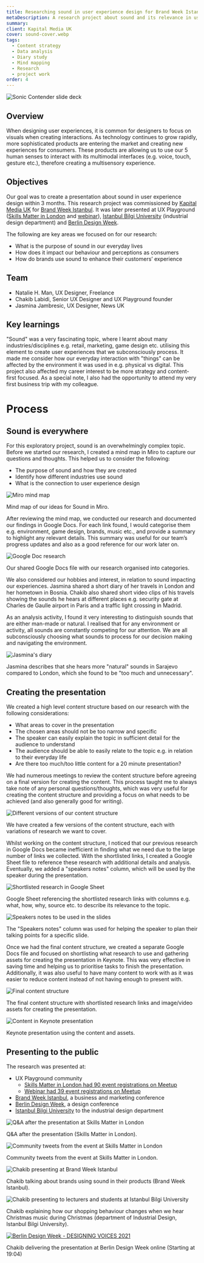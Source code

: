 ```yaml
---
title: Researching sound in user experience design for Brand Week Istanbul
metaDescription: A research project about sound and its relevance in user experience design. The findings were presented at Brand Week Istanbul, Berlin Design Week, Istanbul Bilgi University and UX Playground.
summary: 
client: Kapital Media UK
cover: sound-cover.webp
tags:
  - Content strategy
  - Data analysis
  - Diary study
  - Mind mapping
  - Research
  - project work
order: 4
---
```


![Sonic Contender slide deck](/static/img/sound/sound-deck.webp)

## Overview

When designing user experiences, it is common for designers to focus on visuals when creating interactions. As technology continues to grow rapidly, more sophisticated products are entering the market and creating new experiences for consumers. These products are allowing us to use our 5 human senses to interact with its multimodal interfaces (e.g. voice, touch, gesture etc.), therefore creating a multisensory experience.

## Objectives

Our goal was to create a presentation about sound in user experience design within 3 months. This research project was commissioned by [Kapital Media UK](http://kapitalmedia.co.uk/) for [Brand Week Istanbul](https://www.brandweekistanbul.com/en/). It was later presented at UX Playground ([Skills Matter in London](https://www.meetup.com/UX-Playground-The-User-Experience-Meetup-for-Londoners/events/264396344/) and [webinar](https://www.meetup.com/ux-playground-the-user-experience-meetup/events/273250042/)), [Istanbul Bilgi University](https://www.bilgi.edu.tr/en/academic/faculty-of-architecture/industrial-design/) (industrial design department) and [Berlin Design Week](https://vimeo.com/636088406/3f7b46a253).

The following are key areas we focused on for our research:

- What is the purpose of sound in our everyday lives
- How does it impact our behaviour and perceptions as consumers
- How do brands use sound to enhance their customers’ experience

## Team

- Natalie H. Man, UX Designer, Freelance
- Chakib Labidi, Senior UX Designer and UX Playground founder
- Jasmina Jambresic, UX Designer, News UK

<div class='project-key-learnings'>

## Key learnings

"Sound" was a very fascinating topic, where I learnt about many industries/disciplines e.g. retail, marketing, game design etc. utilising this element to create user experiences that we subconsciously process. It made me consider how our everyday interaction with "things" can be affected by the environment it was used in e.g. physical vs digital. This project also affected my career interest to be more strategy and content-first focused. As a special note, I also had the opportunity to attend my very first business trip with my colleague.
</div>

# Process

## Sound is everywhere

For this exploratory project, sound is an overwhelmingly complex topic. Before we started our research, I created a mind map in Miro to capture our questions and thoughts. This helped us to consider the following:

- The purpose of sound and how they are created
- Identify how different industries use sound
- What is the connection to user experience design

![Miro mind map](/static/img/sound/miro-mind-map.webp) <figcaption>Mind map of our ideas for Sound in Miro.</figcaption>

After reviewing the mind map, we conducted our research and documented our findings in Google Docs. For each link found, I would categorise them e.g. environment, game design, brands, music etc., and provide a summary to highlight any relevant details. This summary was useful for our team’s progress updates and also as a good reference for our work later on.

![Google Doc research](/static/img/sound/sound-research-doc.webp) <figcaption>Our shared Google Docs file with our research organised into categories.</figcaption>

We also considered our hobbies and interest, in relation to sound impacting our experiences. Jasmina shared a short diary of her travels in London and her hometown in Bosnia. Chakib also shared short video clips of his travels showing the sounds he hears at different places e.g. security gate at Charles de Gaulle airport in Paris and a traffic light crossing in Madrid.

As an analysis activity, I found it very interesting to distinguish sounds that are either man-made or natural. I realised that for any environment or activity, all sounds are constantly competing for our attention. We are all subconsciously choosing what sounds to process for our decision making and navigating the environment.

![Jasmina's diary](/static/img/sound/jasmina-diary-study.webp) <figcaption>Jasmina describes that she hears more "natural" sounds in Sarajevo compared to London, which she found to be "too much and unnecessary".</figcaption>

## Creating the presentation

We created a high level content structure based on our research with the following considerations:

- What areas to cover in the presentation
- The chosen areas should not be too narrow and specific
- The speaker can easily explain the topic in sufficient detail for the audience to understand
- The audience should be able to easily relate to the topic e.g. in relation to their everyday life
- Are there too much/too little content for a 20 minute presentation?

We had numerous meetings to review the content structure before agreeing on a final version for creating the content. This process taught me to always take note of any personal questions/thoughts, which was very useful for creating the content structure and providing a focus on what needs to be achieved (and also generally good for writing).

![Different versions of our content structure](/static/img/sound/content-structure.webp) <figcaption>We have created a few versions of the content structure, each with variations of research we want to cover.</figcaption>

Whilst working on the content structure, I noticed that our previous research in Google Docs became inefficient in finding what we need due to the large number of links we collected. With the shortlisted links, I created a Google Sheet file to reference these research with additional details and analysis. Eventually, we added a "speakers notes" column, which will be used by the speaker during the presentation.

![Shortlisted research in Google Sheet](/static/img/sound/spreadsheet-research.webp) <figcaption>Google Sheet referencing the shortlisted research links with columns e.g. what, how, why, source etc. to describe its relevance to the topic.</figcaption>

![Speakers notes to be used in the slides](/static/img/sound/spreadsheet-speakers-notes.webp) <figcaption>The "Speakers notes" column was used for helping the speaker to plan their talking points for a specific slide.</figcaption>

Once we had the final content structure, we created a separate Google Docs file and focused on shortlisting what research to use and gathering assets for creating the presentation in Keynote. This was very effective in saving time and helping us to prioritise tasks to finish the presentation. Additionally, it was also useful to have many content to work with as it was easier to reduce content instead of not having enough to present with.

![Final content structure](/static/img/sound/final-content-structure.webp) <figcaption>The final content structure with shortlisted research links and image/video assets for creating the presentation.</figcaption>

![Content in Keynote presentation](/static/img/sound/keynote-slide.webp) <figcaption>Keynote presentation using the content and assets.</figcaption>

## Presenting to the public

The research was presented at:

- UX Playground community
    - [Skills Matter in London had 90 event registrations on Meetup](https://www.meetup.com/UX-Playground-The-User-Experience-Meetup-for-Londoners/events/264396344/)
    - [Webinar had 39 event registrations on Meetup](https://www.meetup.com/ux-playground-the-user-experience-meetup/events/273250042/)
- [Brand Week Istanbul](https://www.brandweekistanbul.com/en/), a business and marketing conference
- [Berlin Design Week](https://berlindesignweek.com/en/designing-voices/), a design conference
- [Istanbul Bilgi University](https://www.bilgi.edu.tr/en/academic/faculty-of-architecture/industrial-design/) to the industrial design department

![Q&A after the presentation at Skills Matter in London](/static/img/sound/uxpg-skillsmatter-qa.webp) <figcaption>Q&A after the presentation (Skills Matter in London).</figcaption>

![Community tweets from the event at Skills Matter in London](/static/img/sound/uxpg-skillsmatter-tweets.webp) <figcaption>Community tweets from the event at Skills Matter in London.</figcaption>

![Chakib presenting at Brand Week Istanbul](/static/img/sound/brandweek-istanbul.webp) <figcaption>Chakib talking about brands using sound in their products (Brand Week Istanbul).</figcaption>

![Chakib presenting to lecturers and students at Istanbul Bilgi University](/static/img/sound/istanbul-bilgi-uni.webp) <figcaption>Chakib explaining how our shopping behaviour changes when we hear Christmas music during Christmas (department of Industrial Design, Istanbul Bilgi University).</figcaption>

[![Berlin Design Week - DESIGNING VOICES 2021](/static/img/sound/berlin-design-week.webp)](https://vimeo.com/636088406/3f7b46a253 "Berlin Design Week - DESIGNING VOICES 2021") <figcaption>Chakib delivering the presentation at Berlin Design Week online (Starting at 19:04)</figcaption>


